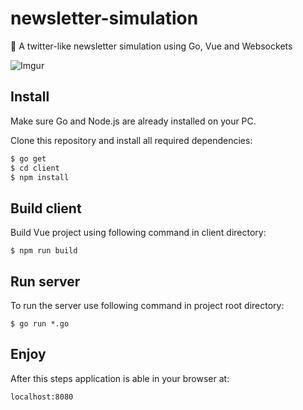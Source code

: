 # newsletter-simulation
📰 A twitter-like newsletter simulation using Go, Vue and Websockets

![Imgur](https://i.imgur.com/rXaj3eg.jpg)

## Install
Make sure Go and Node.js are already installed on your PC.

Clone this repository and install all required dependencies:
```bash
$ go get
$ cd client
$ npm install
```

## Build client
Build Vue project using following command in client directory:
```
$ npm run build
```

## Run server
To run the server use following command in project root directory:
```
$ go run *.go
```

## Enjoy
After this steps application is able in your browser at:
```
localhost:8080
```